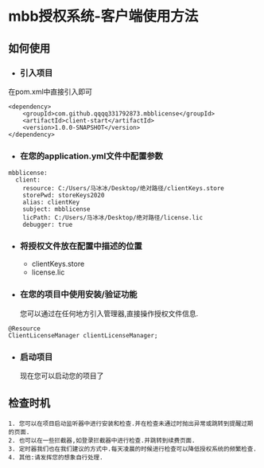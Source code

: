 # mbb授权系统-客户端使用方法
## 如何使用
- ### 引入项目
在pom.xml中直接引入即可
```
<dependency>
	<groupId>com.github.qqqq331792873.mbblicense</groupId>
	<artifactId>client-start</artifactId>
	<version>1.0.0-SNAPSHOT</version>
</dependency>
```

- ### 在您的application.yml文件中配置参数
```
mbblicense:
  client:
    resource: C:/Users/马冰冰/Desktop/绝对路径/clientKeys.store
    storePwd: storeKeys2020
    alias: clientKey
    subject: mbblicense
    licPath: C:/Users/马冰冰/Desktop/绝对路径/license.lic
    debugger: true
```

- ### 将授权文件放在配置中描述的位置
    - clientKeys.store
    - license.lic
    
- ### 在您的项目中使用安装/验证功能
    您可以通过在任何地方引入管理器,直接操作授权文件信息.
```
@Resource
ClientLicenseManager clientLicenseManager;
```

- ### 启动项目
    现在您可以启动您的项目了

## 检查时机
    1. 您可以在项目启动监听器中进行安装和检查.并在检查未通过时抛出异常或跳转到提醒过期的页面.
    2. 也可以在一些拦截器,如登录拦截器中进行检查.并跳转到续费页面.
    3. 定时器我们也在我们建议的方式中.每天凌晨的时候进行检查可以降低授权系统的频繁检查.
    4. 其他:请发挥您的想象自行处理.
    
